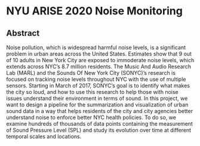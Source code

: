 # NYU ARISE 2020 Noise Monitoring

## Abstract
Noise pollution, which is widespread harmful noise levels, is a significant problem in urban areas across the United States. Estimates show that 9 out of 10 adults in New York City are exposed to immoderate noise levels, which extends across NYC’s 8.7 million residents. The Music And Audio Research Lab (MARL) and the Sounds Of New York City (SONYC)’s research is focused on tracking noise levels throughout NYC with the use of multiple sensors. Starting in March of 2017, SONYC’s goal is to identify what makes the city so loud, and how to use this research to help those with noise issues understand their environment in terms of sound. In this project, we want to design a pipeline for the summarization and visualization of urban sound data in a way that helps residents of the city and city agencies better understand noise to enforce better NYC health policies. To do so, we examine hundreds of thousands of data points containing the measurement of Sound Pressure Level (SPL) and study its evolution over time at different temporal scales and locations.

